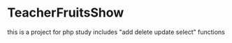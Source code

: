 # TeacherFruitsShow
this  is  a project for php study 
includes "add delete update select" functions

